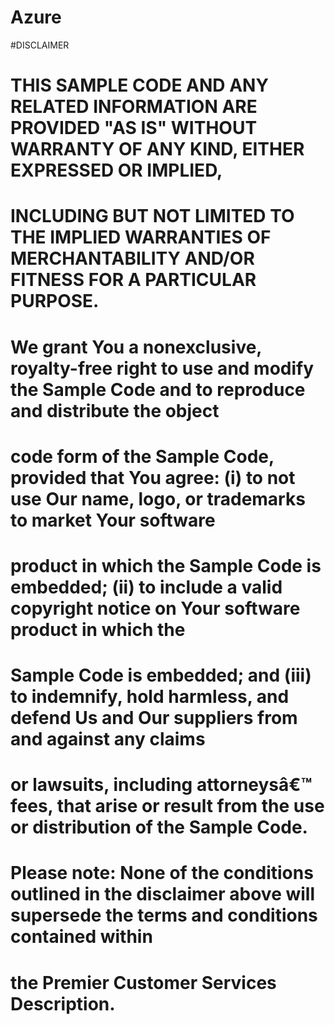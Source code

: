 # Azure



#DISCLAIMER
#    THIS SAMPLE CODE AND ANY RELATED INFORMATION ARE PROVIDED "AS IS" WITHOUT WARRANTY OF ANY KIND, EITHER EXPRESSED OR IMPLIED,
#    INCLUDING BUT NOT LIMITED TO THE IMPLIED WARRANTIES OF MERCHANTABILITY AND/OR FITNESS FOR A PARTICULAR PURPOSE.
#    We grant You a nonexclusive, royalty-free right to use and modify the Sample Code and to reproduce and distribute the object
#    code form of the Sample Code, provided that You agree: (i) to not use Our name, logo, or trademarks to market Your software
#    product in which the Sample Code is embedded; (ii) to include a valid copyright notice on Your software product in which the
#    Sample Code is embedded; and (iii) to indemnify, hold harmless, and defend Us and Our suppliers from and against any claims
#    or lawsuits, including attorneysâ€™ fees, that arise or result from the use or distribution of the Sample Code.
#    Please note: None of the conditions outlined in the disclaimer above will supersede the terms and conditions contained within
#    the Premier Customer Services Description.